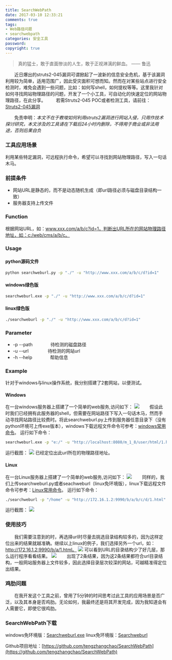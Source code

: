 ```yaml
---
title: SearchWebPath
date: 2017-03-10 12:33:21
comments: true
tags: 
- Web路径问题
- searchwebpath
categories: 安全工具
password:
copyright: true
---
```

<blockquote class="blockquote-center">真的猛士，敢于直面惨淡的人生，敢于正视淋漓的鲜血。
—— 鲁迅</blockquote>

　　近日爆出的struts2-045漏洞可谓掀起了一波新的信息安全危机，基于该漏洞利用较为简单，适用范围广，因此受灾面积可想而知。然而在对某些站点进行安全检测时，难免会遇到一些问题，比如：如何写shell，如何提权等等。这里我针对如何寻找网站物理路径的问题，开发了一个小工具，可自动化的快速定位的网站物理路径，在此分享。
	<!--more -->
　　若需Struts2-045 POC或者检测工具，请前往：[Struts2-045漏洞](http://thief.one/2017/03/07/Struts2-045%E6%BC%8F%E6%B4%9E/)

　　免责申明：*本文不在于教唆如何利用struts2漏洞进行网站入侵，只用作技术探讨研究，本文涉及的工具请在下载后24小时内删除，不得用于商业或非法用途，否则后果自负*

### 工具应用场景
利用某些特定漏洞，可远程执行命令，希望可以寻找到网站物理路径，写入一句话木马。

### 前提条件
* 网站URL是静态的，而不是动态随机生成（即url路径必须与磁盘目录结构一致）
* 服务器支持上传文件

### Function
根据网站URL，如：www.xxx.com/a/b/c?id=1，判断出URL所在的网站物理路径地址，如：c:/web/cms/a/b/c。

### Usage
#### python源码文件
```bash
python searchweburl.py -p "./" -u "http://www.xxx.com/a/b/c/d?id=1"
```
#### windows绿色版
```bash
searchweburl.exe -p "./" -u "http://www.xxx.com/a/b/c/d?id=1"
```
#### linux绿色版
```bash
./searchweburl -p "./" -u "http://www.xxx.com/a/b/c/d?id=1"
```
### Parameter

* -p --path　　　　待检测的磁盘路径
* -u --url　　　　 待检测的网站url
* -h --help　　　　帮助信息

### Example
针对于windows与linux操作系统，我分别搭建了2套网站，以便测试。
#### Windows
在一台windows服务器上搭建了一个简单的web服务,访问如下：
![](/upload_image/20170310/1.png)
　　假设此时我们已经拥有此服务器的shell，但需要在网站路径下写入一句话木马，然而手动寻找网站路径比较费时。将此searchweburl.py上传到服务器任意目录下（没有python环境可上传exe版本），windows下载远程文件命令可参考：[windows常用命令](http://thief.one/2017/03/08/Windows%E5%B8%B8%E7%94%A8%E5%91%BD%E4%BB%A4/)。
运行如下命令：
```bash
searchweburl.exe -p "e:/" -u "http://localhost:8080/m_1_8/user/html/1.html"
```
运行截图：
![](/upload_image/20170310/2.png)
已经定位出此url所在的物理路径地址。

#### Linux
在一台Linux服务器上搭建了一个简单的web服务,访问如下：
![](/upload_image/20170310/3.png)
　　同样的，我们上传searchweburl.py或者seachweburl（linux免环境版），linux下载远程文件命令可参考：[Linux常用命令](http://thief.one/2017/03/08/Linux%E5%B8%B8%E7%94%A8%E5%91%BD%E4%BB%A4/)。
运行如下命令：
```bash
./searchweburl -p "/home" -u "http://172.16.1.2:9990/b/a/b/c/d/1.html"
```
运行截图：
![](/upload_image/20170310/4.png)

### 使用技巧
　　我们需要注意到的时，再选择url时尽量去挑选目录结构较多的，因为这样定位出来的结果就越准确。继续以上linux的例子，我们选择另外一个url，如：http://172.16.1.2:9990/b/a/1.html。
![](/upload_image/20170310/5.png)
可以看到URL的目录结构少了好几层，那么运行程序看看结果。
![](/upload_image/20170310/6.png)
　　出现了2条结果，因为这2条结果都符合url目录结构，一般网站服务器上文件较多，因此选择目录层次较深的网站，可越精准得定位出结果。


### 鸡肋问题
　　在我开发这个工具之前，曾用了5分钟的时间思考过此工具的应用场景是否广泛，以及其本身是否鸡肋。无论如何，我最终还是将其开发完成，因为我知道会有人需要它，即使它很鸡肋。

### SearchWebPath下载

windows免环境版：[Searchweburl.exe](https://github.com/tengzhangchao/SearchWebPath/raw/master/windows/searchweburl.exe)
linux免环境版：[Searchweburl](https://github.com/tengzhangchao/SearchWebPath/raw/master/linux/searchweburl)

Github项目地址：[https://github.com/tengzhangchao/SearchWebPath](https://github.com/tengzhangchao/SearchWebPath)

